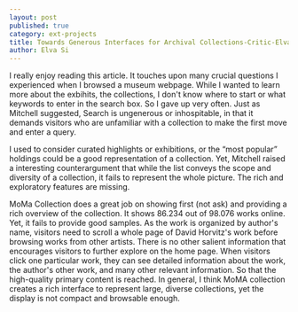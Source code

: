 ```yaml
---
layout: post
published: true
category: ext-projects
title: Towards Generous Interfaces for Archival Collections-Critic-Elva Si
author: Elva Si
---
```

I really enjoy reading this article. It touches upon many crucial questions I experienced when I browsed a museum webpage. While I wanted to learn more about the exbihits, the collections, I don't know where to start or what keywords to enter in the search box. So I gave up very often. Just as Mitchell suggested, Search is ungenerous or inhospitable, in that it demands visitors who are unfamiliar with a collection to make the first move and enter a query.

I used to consider curated highlights or exhibitions, or the “most popular” holdings could be a good representation of a collection. Yet, Mitchell raised a interesting counterargument that while the list conveys the scope and diversity of a collection, it fails to represent the whole picture. The rich and exploratory features are missing.

MoMa Collection does a great job on showing first (not ask) and providing a rich overview of the collection. It shows 86.234 out of 98.076 works online. Yet, it fails to provide good samples. As the work is organized by author's name, visitors need to scroll a whole page of David Horvitz's work before browsing works from other artists. There is no other salient information that encourages visitors to further explore on the home page. When visitors click one particular work, they can see detailed information about the work, the author's other work, and many other relevant information. So that the high-quality primary content is reached. In general, I think MoMA collection creates a rich interface to represent large, diverse collections, yet the display is not compact and browsable enough. 